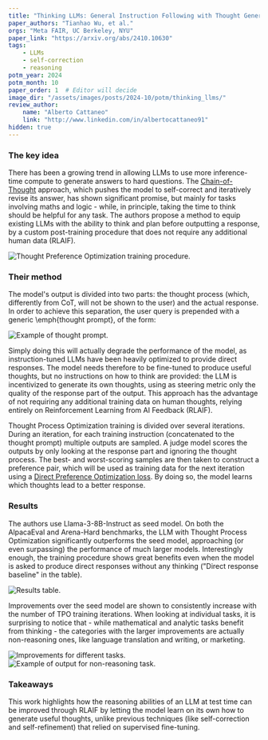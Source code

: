 ```yaml
---
title: "Thinking LLMs: General Instruction Following with Thought Generation"
paper_authors: "Tianhao Wu, et al."
orgs: "Meta FAIR, UC Berkeley, NYU"
paper_link: "https://arxiv.org/abs/2410.10630"
tags:
    - LLMs
    - self-correction
    - reasoning
potm_year: 2024
potm_month: 10
paper_order: 1  # Editor will decide
image_dir: "/assets/images/posts/2024-10/potm/thinking_llms/"
review_author:
    name: "Alberto Cattaneo"
    link: "http://www.linkedin.com/in/albertocattaneo91"
hidden: true
---
```


### The key idea

There has been a growing trend in allowing LLMs to use more inference-time compute to generate answers to hard questions. The [Chain-of-Thought](https://arxiv.org/abs/2201.11903) approach, which pushes the model to self-correct and iteratively revise its answer, has shown significant promise, but mainly for tasks involving maths and logic - while, in principle, taking the time to think should be helpful for any task. The authors propose a method to equip existing LLMs with the ability to think and plan before outputting a response, by a custom post-training procedure that does not require any additional human data (RLAIF).   

<img src="{{ page.image_dir | append: 'fig1.png' | relative_url }}" alt="Thought Preference Optimization training procedure.">

### Their method

The model's output is divided into two parts: the thought process (which, differently from CoT, will not be shown to the user) and the actual response. In order to achieve this separation, the user query is prepended with a generic \emph{thought prompt}, of the form:

<img src="{{ page.image_dir | append: 'thought_prompt.png' | relative_url }}" alt="Example of thought prompt.">

Simply doing this will actually degrade the performance of the model, as instruction-tuned LLMs have been heavily optimized to provide direct responses. The model needs therefore to be fine-tuned to produce useful thoughts, but no instructions on how to think are provided: the LLM is incentivized to generate its own thoughts, using as steering metric only the quality of the response part of the output. This approach has the advantage of not requiring any additional training data on human thoughts, relying entirely on Reinforcement Learning from AI Feedback (RLAIF).

Thought Process Optimization training is divided over several iterations. During an iteration, for each training instruction (concatenated to the thought prompt) multiple outputs are sampled. A judge model scores the outputs by only looking at the response part and ignoring the thought process. The best- and worst-scoring samples are then taken to construct a preference pair, which will be used as training data for the next iteration using a [Direct Preference Optimization loss](https://arxiv.org/abs/2305.18290). By doing so, the model learns which thoughts lead to a better response.

### Results

The authors use Llama-3-8B-Instruct as seed model. On both the AlpacaEval and Arena-Hard benchmarks, the LLM with Thought Process Optimization significantly outperforms the seed model, approaching (or even surpassing) the performance of much larger models. Interestingly enough, the training procedure shows great benefits even when the model is asked to produce direct responses without any thinking ("Direct response baseline" in the table).

<img src="{{ page.image_dir | append: 'results.png' | relative_url }}" alt="Results table.">

Improvements over the seed model are shown to consistently increase with the number of TPO training iterations. When looking at individual tasks, it is surprising to notice that - while mathematical and analytic tasks benefit from thinking - the categories with the larger improvements are actually non-reasoning ones, like language translation and writing, or marketing.

<img src="{{ page.image_dir | append: 'fine_grained_results.png' | relative_url }}" alt="Improvements for different tasks.">

<img src="{{ page.image_dir | append: 'example.png' | relative_url }}" alt="Example of output for non-reasoning task.">

### Takeaways

This work highlights how the reasoning abilities of an LLM at test time can be improved through RLAIF by letting the model learn on its own how to generate useful thoughts, unlike previous techniques (like self-correction and self-refinement) that relied on supervised fine-tuning.
